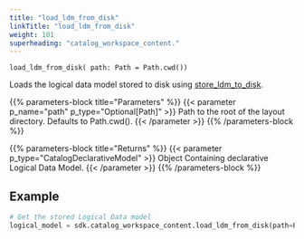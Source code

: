 ```yaml
---
title: "load_ldm_from_disk"
linkTitle: "load_ldm_from_disk"
weight: 101
superheading: "catalog_workspace_content."
---
```


``load_ldm_from_disk( path: Path = Path.cwd())``

Loads the logical data model stored to disk using [store_ldm_to_disk](../store_ldm_to_disk).

{{% parameters-block  title="Parameters" %}}
{{< parameter p_name="path" p_type="Optional[Path]" >}}
Path to the root of the layout directory. Defaults to Path.cwd().
{{< /parameter >}}
{{% /parameters-block %}}

{{% parameters-block title="Returns" %}}
{{< parameter p_type="CatalogDeclarativeModel" >}}
Object Containing declarative Logical Data Model.
{{< /parameter >}}
{{% /parameters-block %}}

## Example

```Python
# Get the stored Logical Data model
logical_model = sdk.catalog_workspace_content.load_ldm_from_disk(path=Path.cwd())
```
